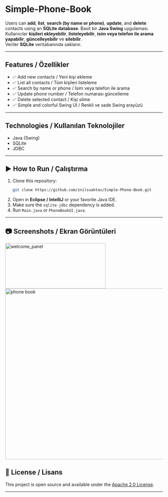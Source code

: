 # Simple-Phone-Book
Users can **add**, **list**, **search (by name or phone)**, **update**, and **delete** contacts using an **SQLite database**.
Basit bir **Java Swing** uygulaması.  
Kullanıcılar **kişileri ekleyebilir**, **listeleyebilir**, **isim veya telefon ile arama yapabilir**, **güncelleyebilir** ve **silebilir**.  
Veriler **SQLite** veritabanında saklanır.

---

## Features / Özellikler
- ✅ Add new contacts / Yeni kişi ekleme  
- ✅ List all contacts / Tüm kişileri listeleme  
- ✅ Search by name or phone / İsim veya telefon ile arama  
- ✅ Update phone number / Telefon numarası güncelleme  
- ✅ Delete selected contact / Kişi silme  
- ✅ Simple and colorful Swing UI / Renkli ve sade Swing arayüzü  

---

## Technologies / Kullanılan Teknolojiler
- Java (Swing)
- SQLite
- JDBC

---

## ▶️ How to Run / Çalıştırma
1. Clone this repository:
    ```bash
    git clone https://github.com/znilsuaktas/Simple-Phone-Book.git
    ```
2. Open in **Eclipse / IntelliJ** or your favorite Java IDE.  
3. Make sure the `sqlite-jdbc` dependency is added.  
4. Run `Main.java` or `PhoneBookUI.java`.

---

## 📷 Screenshots / Ekran Görüntüleri
<img width="321" height="145" alt="welcome_panel" src="https://github.com/user-attachments/assets/6bc4b5ad-9d61-44ef-b73d-fb1427ea8164" />
<img width="786" height="546" alt="phone book" src="https://github.com/user-attachments/assets/b1227a93-d3eb-44c6-81d4-a918a9534824" />


## 📄 License / Lisans
This project is open source and available under the [Apache 2.0 License](https://www.apache.org/licenses/LICENSE-2.0).

---
